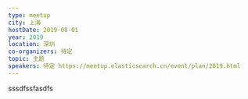 ```yaml
---
type: meetup
city: 上海
hostDate: 2019-08-01
year: 2019
location: 深圳
co-organizers: 待定
topic: 主题
speakers: 待定 https://meetup.elasticsearch.cn/event/plan/2019.html
---
```



sssdfssfasdfs